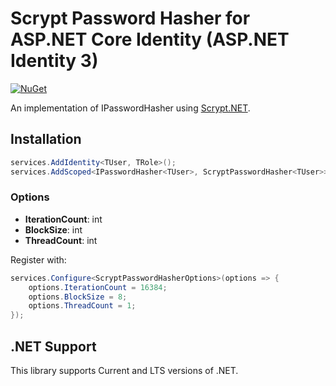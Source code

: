 # Scrypt Password Hasher for ASP.NET Core Identity (ASP.NET Identity 3)

[![NuGet](https://img.shields.io/nuget/v/ScottBrady91.AspNetCore.Identity.ScryptPasswordHasher.svg)](https://www.nuget.org/packages/ScottBrady91.AspNetCore.Identity.ScryptPasswordHasher/)

An implementation of IPasswordHasher<TUser> using [Scrypt.NET](https://github.com/viniciuschiele/Scrypt).

## Installation

```csharp
services.AddIdentity<TUser, TRole>();
services.AddScoped<IPasswordHasher<TUser>, ScryptPasswordHasher<TUser>>();
```

### Options

- **IterationCount**: int
- **BlockSize**: int
- **ThreadCount**: int

Register with:

```csharp
services.Configure<ScryptPasswordHasherOptions>(options => {
    options.IterationCount = 16384;
    options.BlockSize = 8;
    options.ThreadCount = 1;
});
```

## .NET Support

This library supports Current and LTS versions of .NET.
